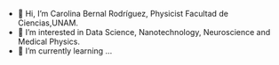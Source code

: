 - 👋 Hi, I’m Carolina Bernal Rodríguez, Physicist Facultad de Ciencias,UNAM.
- 👀 I’m interested in Data Science, Nanotechnology, Neuroscience and Medical Physics. 
- 🌱 I’m currently learning ...

<!---
CarolinaBer/CarolinaBer is a ✨ special ✨ repository because its `README.md` (this file) appears on your GitHub profile.
You can click the Preview link to take a look at your changes.
--->
